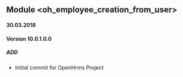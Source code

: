 ## Module <oh_employee_creation_from_user>

#### 30.03.2018
#### Version 10.0.1.0.0
##### ADD
- Initial commit for OpenHrms Project
